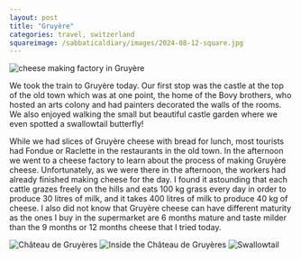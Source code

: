 ```yaml
---
layout: post
title: "Gruyère"
categories: travel, switzerland
squareimage: /sabbaticaldiary/images/2024-08-12-square.jpg
---
```

<img src="/sabbaticaldiary/images/2024-08-12.jpg" alt="cheese making factory in Gruyère" class="center">

We took the train to Gruyère today. Our first stop was the castle at the top of the old town which was at one point, the home of the Bovy brothers, who hosted an arts colony and had painters decorated the walls of the rooms. We also enjoyed walking the small but beautiful castle garden where we even spotted a swallowtail butterfly!

While we had slices of Gruyère cheese with bread for lunch, most tourists had Fondue or Raclette in the restaurants in the old town. In the afternoon we went to a cheese factory to learn about the process of making Gruyère cheese. Unfortunately, as we were there in the afternoon, the workers had already finished making cheese for the day. I found it astounding that each cattle grazes freely on the hills and eats 100 kg grass every day in order to produce 30 litres of milk, and it takes 400 litres of milk to produce 40 kg of cheese. I also did not know that Gruyère cheese can have different maturity as the ones I buy in the supermarket are 6 months mature and taste milder than the 9 months or 12 months cheese that I tried today.

<img src="/sabbaticaldiary/images/2024-08-12-2.jpg" alt="Château de Gruyères" class="center">
<img src="/sabbaticaldiary/images/2024-08-12-3.jpg" alt="Inside the Château de Gruyères" class="center">
<img src="/sabbaticaldiary/images/2024-08-12-4.jpg" alt="Swallowtail" class="center">